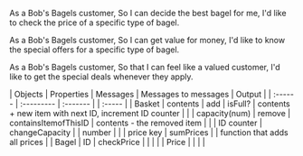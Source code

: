 As a Bob's Bagels customer,
So I can decide the best bagel for me,
I'd like to check the price of a specific type of bagel.

As a Bob's Bagels customer,
So I can get value for money,
I'd like to know the special offers for a specific type of bagel.

As a Bob's Bagels customer,
So that I can feel like a valued customer,
I'd like to get the special deals whenever they apply.

| Objects  | Properties    | Messages             | Messages to messages | Output                                                 |
| :------  | :---------    | :-------             |                      | :-----                                                 |
| Basket   | contents      | add                  |    isFull?           | contents + new item with next ID, increment ID counter |
|          | capacity(num) | remove               | containsItemofThisID | contents - the removed item                            |
|          | ID counter    | changeCapacity       |                      | number                                                 |
|          | price key     | sumPrices            |                      | function that adds all prices                          |
| Bagel    |  ID           |  checkPrice          |                      |                                                        |
|          |  Price        |                      |                      |                                                        |